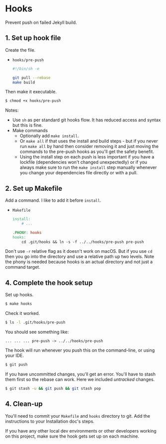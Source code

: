# Hooks

Prevent push on failed Jekyll build.

## 1. Set up hook file

Create the file.

- `hooks/pre-push`
    ```sh
    #!/bin/sh -e

    git pull --rebase
    make build
    ```


Then make it executable.

```sh
$ chmod +x hooks/pre-push
```

Notes:

- Use `sh` as per standard git hooks flow. It has reduced access and syntax but this is fine.
- Make commands
    - Optionally add `make install`.
    - Or `make all` if that uses the install and build steps - but if you never run `make all` by hand then consider removing it and just moving the commands to the pre-push hooks as you'll get the safety benefit.
    - Using the install step on each push is less important if you have a lockfile (dependencies won't changed unexpectedly) or if you always make sure to run the `make install` step manually whenever you change your dependencies file directly or with a pull.


## 2. Set up Makefile

Add a command. I like to add it before `install`.


- `Makefile`
    ```mk
    install:
    	# ...

    .PHONY: hooks
    hooks:
    	cd .git/hooks && ln -s -f ../../hooks/pre-push pre-push
    ```

Don't use `-r` relative flag as it doesn't work on macOS. But if you use `cd` then you go into the directory and use a relative path up two levels. Note the phony is needed because hooks is an actual directory and not just a command target.


## 4. Complete the hook setup

Set up hooks.

```sh
$ make hooks
```

Check it worked.

```sh
$ ls -l .git/hooks/pre-push
```
You should see something like:

```
... ... ... pre-push -> ../../hooks/pre-push
```

The hook will run whenever you push this on the command-line, or using your IDE.

```sh
$ git push
```

If you have uncommitted changes, you'll get an error. You'll have to stash them first so the rebase can work. Here we included _untracked_ changes.

```sh
$ git stash -u && git push && git stash pop
```

## 4. Clean-up

You'll need to commit your `Makefile` and `hooks` directory to git.
Add the instructions to your Installation doc's steps.

If you have any other local dev environments or other developers working on this project, make sure the hook gets set up on each machine.

